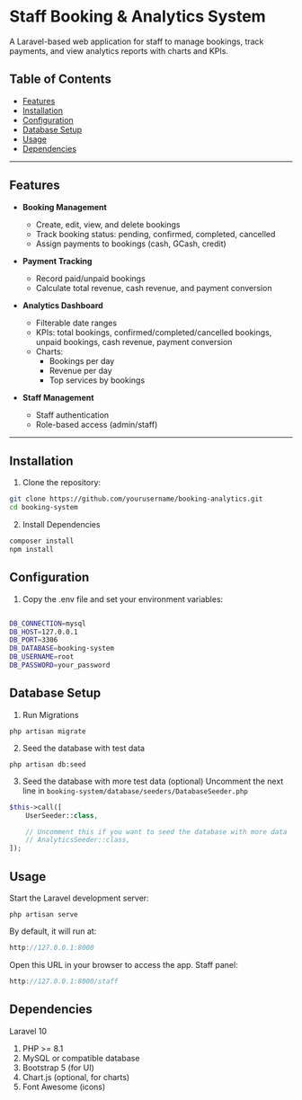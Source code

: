 # Staff Booking & Analytics System

A Laravel-based web application for staff to manage bookings, track payments, and view analytics reports with charts and KPIs.

## Table of Contents

- [Features](#features)
- [Installation](#installation)
- [Configuration](#configuration)
- [Database Setup](#database-setup)
- [Usage](#usage)
- [Dependencies](#dependencies)

---

## Features

- **Booking Management**
    - Create, edit, view, and delete bookings
    - Track booking status: pending, confirmed, completed, cancelled
    - Assign payments to bookings (cash, GCash, credit)

- **Payment Tracking**
    - Record paid/unpaid bookings
    - Calculate total revenue, cash revenue, and payment conversion

- **Analytics Dashboard**
    - Filterable date ranges
    - KPIs: total bookings, confirmed/completed/cancelled bookings, unpaid bookings, cash revenue, payment conversion
    - Charts:
        - Bookings per day
        - Revenue per day
        - Top services by bookings

- **Staff Management**
    - Staff authentication
    - Role-based access (admin/staff)

---

## Installation

1. Clone the repository:
```bash
git clone https://github.com/yourusername/booking-analytics.git
cd booking-system
```

2. Install Dependencies
```bash
composer install
npm install
```

## Configuration
1. Copy the .env file and set your environment variables:
```bash

DB_CONNECTION=mysql
DB_HOST=127.0.0.1
DB_PORT=3306
DB_DATABASE=booking-system
DB_USERNAME=root
DB_PASSWORD=your_password

```

## Database Setup

1. Run Migrations
```
php artisan migrate
```
2. Seed the database with test data
```
php artisan db:seed
```

3. Seed the database with more test data (optional)
Uncomment the next line in ``booking-system/database/seeders/DatabaseSeeder.php``
```php
$this->call([
    UserSeeder::class,

    // Uncomment this if you want to seed the database with more data
    // AnalyticsSeeder::class,
]);
```


## Usage
Start the Laravel development server:
```
php artisan serve
```

By default, it will run at:
```cpp
http://127.0.0.1:8000
```

Open this URL in your browser to access the app. Staff panel:
```cpp
http://127.0.0.1:8000/staff
```

## Dependencies
Laravel 10

1. PHP >= 8.1
2. MySQL or compatible database
3. Bootstrap 5 (for UI)
4. Chart.js (optional, for charts)
5. Font Awesome (icons)
